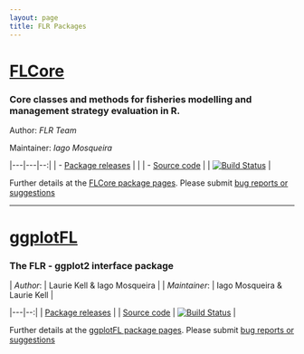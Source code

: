 ```yaml
---
layout: page
title: FLR Packages
---
```


# [FLCore](http://flr-project.org/FLCore)

### Core classes and methods for fisheries modelling and management strategy evaluation in R.

Author: *FLR Team*

Maintainer: *Iago Mosqueira*

|---|---|--:|
| - [Package releases](https://github.com/flr/FLCore/releases/latest) | |
| - [Source code](http://github.com/flr/FLCore/) | | [![Build Status](https://travis-ci.org/flr/FLCore.svg?branch=master)](https://travis-ci.org/flr/FLCore) |

Further details at the [FLCore package pages](http://flr-project.org/FLCore). Please submit [bug reports or suggestions](https://github.com/flr/FLCore/issues)

___

# [ggplotFL](http://flr-project.org/ggplotFL)

### The FLR - ggplot2 interface package

| *Author*: | Laurie Kell & Iago Mosqueira |
| *Maintainer*: | Iago Mosqueira & Laurie Kell |

|---|--:|
| [Package releases](https://github.com/flr/ggplotFL/releases/latest) |
| [Source code](http://github.com/flr/ggplotFL/) | [![Build Status](https://travis-ci.org/flr/ggplotFL.svg?branch=master)](https://travis-ci.org/flr/ggplotFL) |

Further details at the [ggplotFL package pages](http://flr-project.org/ggplotFL). Please submit [bug reports or suggestions](https://github.com/flr/ggplotFL/issues)

